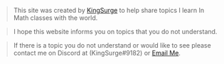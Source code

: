 > This site was created by [KingSurge](https://github.com/King-Surge) to help share topics I learn In Math classes with the world.

> I hope this website informs you on topics that you do  not understand.

> If there is a topic you do not understand or would like to see please contact me on Discord at (KingSurge#9182) or [Email Me](kingsurge001@gmail.com).